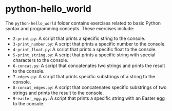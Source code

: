 # python-hello_world

The `python-hello_world` folder contains exercises related to basic Python syntax and programming concepts. These exercises include:

- `2-print.py`: A script that prints a specific string to the console.
- `3-print_number.py`: A script that prints a specific number to the console.
- `4-print_float.py`: A script that prints a specific float to the console.
- `5-print_string.py`: A script that prints a specific string with special characters to the console.
- `6-concat.py`: A script that concatenates two strings and prints the result to the console.
- `7-edges.py`: A script that prints specific substrings of a string to the console.
- `8-concat_edges.py`: A script that concatenates specific substrings of two strings and prints the result to the console.
- `9-easter_egg.py`: A script that prints a specific string with an Easter egg to the console.
